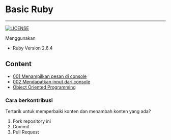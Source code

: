 # Basic Ruby
---

[![LICENSE](https://img.shields.io/badge/license-Anti%20996-blue.svg)](https://github.com/996icu/996.ICU/blob/master/LICENSE)

Menggunakan

- Ruby Version 2.6.4

## Content

- [001 Menampilkan pesan di console](001-Menampilkan-pesan-di-console.md)
- [002 Mendapatkan input dari console](002-Mendapatkan-input-dari-console.md)
- [Object Oriented Programming](oop/)

### Cara berkontribusi

Tertarik untuk memperbaiki konten dan menambah konten yang ada?

1. Fork repository ini
2. Commit
3. Pull Request


